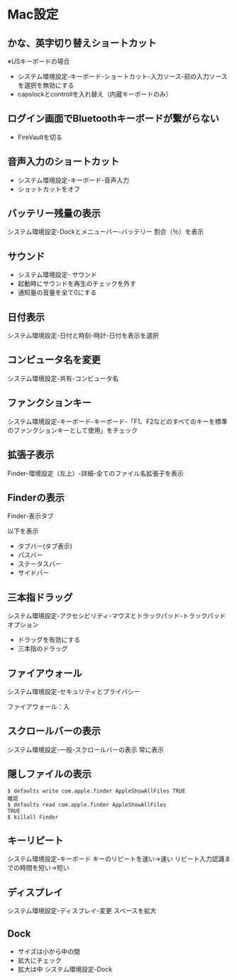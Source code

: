 # Mac設定

## かな、英字切り替えショートカット

※USキーボードの場合

- システム環境設定-キーボード-ショートカット-入力ソース-前の入力ソースを選択を無効にする
- capslockとcontrollを入れ替え（内蔵キーボードのみ）

## ログイン画面でBluetoothキーボードが繋がらない

- FireVaultを切る

## 音声入力のショートカット

- システム環境設定-キーボード-音声入力
- ショットカットをオフ

## バッテリー残量の表示

システム環境設定-Dockとメニューバー-バッテリー
割合（％）を表示

## サウンド

- システム環境設定- サウンド
- 起動時にサウンドを再生のチェックを外す
- 通知量の音量を全て0にする

## 日付表示

システム環境設定-日付と時刻-時計-日付を表示を選択

## コンピュータ名を変更

システム環境設定-共有-コンピュータ名

## ファンクションキー

システム環境設定-キーボード-キーボード-「F1、F2などのすべてのキーを標準のファンクションキーとして使用」をチェック

## 拡張子表示

Finder-環境設定（左上）-詳細-全てのファイル名拡張子を表示

## Finderの表示

Finder-表示タブ

以下を表示

- タブバー(タブ表示)
- パスバー
- ステータスバー
- サイドバー

## 三本指ドラッグ

システム環境設定-アクセシビリティ-マウスとトラックパッド-トラックパッドオプション

- ドラッグを有効にする
- 三本指のドラッグ

## ファイアウォール

システム環境設定-セキュリティとプライバシー

ファイアウォール：入

## スクロールバーの表示

システム環境設定-一般-スクロールバーの表示
常に表示

## 隠しファイルの表示

```:
$ defaults write com.apple.finder AppleShowAllFiles TRUE
確認
$ defaults read com.apple.finder AppleShowAllFiles
TRUE
$ killall Finder
```

## キーリピート

システム環境設定-キーボード
キーのリピートを速い→速い
リピート入力認識までの時間を短い→短い

## ディスプレイ

システム環境設定-ディスプレイ-変更
スペースを拡大

## Dock

- サイズは小から中の間
- 拡大にチェック
- 拡大は中
システム環境設定-Dock
